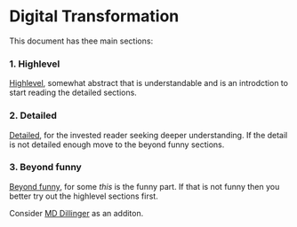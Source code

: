 # Digital Transformation
This document has thee main sections:

### 1.  Highlevel
[Highlevel](Highlevel/index.md), somewhat abstract that is understandable and is an introdction to start reading the detailed sections. 

### 2. Detailed
[Detailed](Detailed/index.md), for the invested reader seeking deeper understanding. If the detail is not detailed enough move to the beyond funny sections.

### 3. Beyond funny
[Beyond funny](Beyondfunny/index.md), for some *this* is the funny part. If that is not funny then you better try out the highlevel sections first.

Consider [MD Dillinger](about/dillingermarkdown) as an additon.
<!--stackedit_data:
eyJoaXN0b3J5IjpbLTEyNjU4MjAyMTNdfQ==
-->